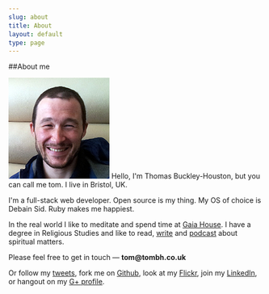 ```yaml
---
slug: about
title: About
layout: default
type: page
---
```


##About me

![picture "Picture of Tom BH"](/images/tomisme.jpg "Tom is me.")
Hello, I'm Thomas Buckley-Houston, but you can call me tom. I live in Bristol, UK.

I'm a full-stack web developer. Open source is my thing. My OS of choice is Debain Sid. Ruby makes me happiest.

In the real world I like to meditate and spend time at <a href="http://www.gaiahouse.co.uk/">Gaia House</a>. I have a degree in Religious Studies and like to read,
<a href="http://www.tombh.co.uk/ive-written-a-book/">write</a>
and <a href="http://www.beingordinary.org">podcast</a> about spiritual matters.

Please feel free to get in touch &mdash; <strong>tom<span style="display:none">nospam</span>@tombh.co.uk</strong>

Or follow my [tweets](http://www.twitter.com/twombh), fork me on [Github](http://github.com/tombh), look at my [Flickr](http://www.flickr.com/photos/tombuckley/), join my [LinkedIn](http://www.linkedin.com/pub/thomas-buckley-houston/9/478/445), or hangout on my [G+ profile](https://plus.google.com/115720766788573901001).
